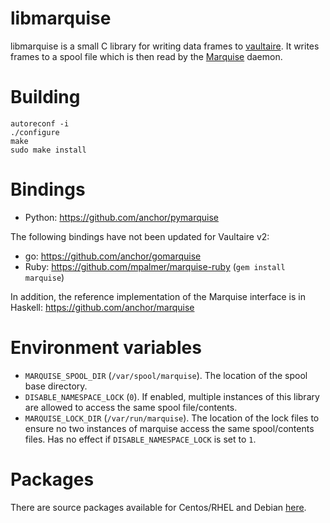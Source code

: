 libmarquise
===========

libmarquise is a small C library for writing data frames to
[vaultaire][0]. It writes frames to a spool file which is then read by
the [Marquise](https://github.com/anchor/marquise) daemon.

Building
========

	autoreconf -i
	./configure
	make
	sudo make install

Bindings
========

 - Python: https://github.com/anchor/pymarquise

The following bindings have not been updated for Vaultaire v2:

 - go: https://github.com/anchor/gomarquise
 - Ruby: https://github.com/mpalmer/marquise-ruby (`gem install marquise`)

In addition, the reference implementation of the Marquise interface is in
Haskell: https://github.com/anchor/marquise

Environment variables
========

 - `MARQUISE_SPOOL_DIR` (`/var/spool/marquise`). The location of the
   spool base directory.
 - `DISABLE_NAMESPACE_LOCK` (`0`). If enabled, multiple instances of
   this library are allowed to access the same spool file/contents.
 - `MARQUISE_LOCK_DIR` (`/var/run/marquise`). The location of the lock
   files to ensure no two instances of marquise access the same
   spool/contents files. Has no effect if `DISABLE_NAMESPACE_LOCK` is
   set to `1`.


Packages
========

There are source packages available for Centos/RHEL and Debian
[here][1].

[0]: https://github.com/anchor/vaultaire
[1]: https://github.com/anchor/packages
